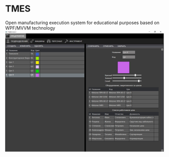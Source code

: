 # TMES
Open manufacturing execution system for educational purposes based on WPF/MVVM technology
![Departments module](/Screenshots/Demo001.PNG?raw=true "Departments module")
